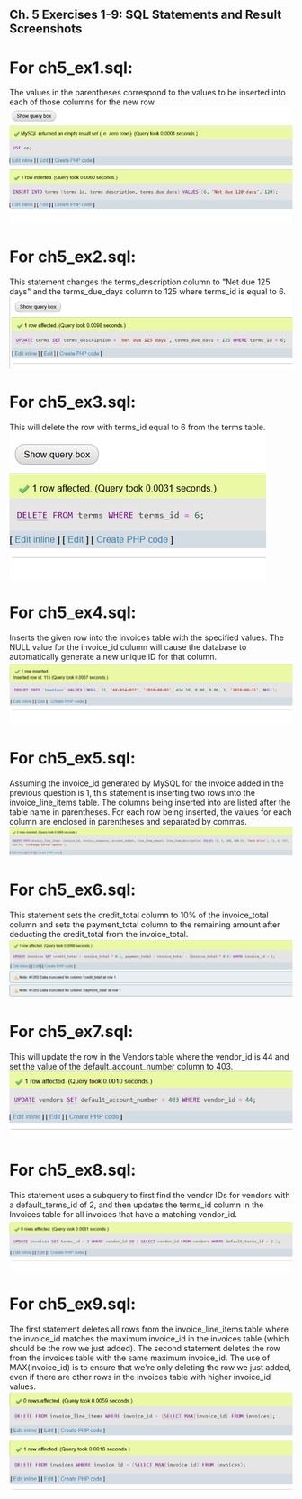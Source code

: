 ## Ch. 5 Exercises 1-9: SQL Statements and Result Screenshots

# For ch5_ex1.sql:
The values in the parentheses correspond to the values to be inserted into each of those columns for the new row.  
![Screenshot after update](screenshots/ch5_ex1_results.png)
#
# For ch5_ex2.sql:
This statement changes the terms_description column to "Net due 125 days" and the terms_due_days column to 125 where terms_id is equal to 6.  
![Screenshot after update](screenshots/ch5_ex2_results.png)
#
# For ch5_ex3.sql:
This will delete the row with terms_id equal to 6 from the terms table.  
![Screenshot after update](screenshots/ch5_ex3_results.png)
#
# For ch5_ex4.sql:
Inserts the given row into the invoices table with the specified values. The NULL value for the invoice_id column will cause the database to automatically generate a new unique ID for that column.  
![Screenshot after update](screenshots/ch5_ex4_results.png)

# For ch5_ex5.sql:
Assuming the invoice_id generated by MySQL for the invoice added in the previous question is 1, this statement is inserting two rows into the invoice_line_items table. The columns being inserted into are listed after the table name in parentheses. For each row being inserted, the values for each column are enclosed in parentheses and separated by commas.  
![Screenshot after update](screenshots/ch5_ex5_results.png)

# For ch5_ex6.sql:
This statement sets the credit_total column to 10% of the invoice_total column and sets the payment_total column to the remaining amount after deducting the credit_total from the invoice_total.   
![Screenshot after update](screenshots/ch5_ex6_results.png)

# For ch5_ex7.sql:
This will update the row in the Vendors table where the vendor_id is 44 and set the value of the default_account_number column to 403.   
![Screenshot after update](screenshots/ch5_ex7_results.png)

# For ch5_ex8.sql:
This statement uses a subquery to first find the vendor IDs for vendors with a default_terms_id of 2, and then updates the terms_id column in the Invoices table for all invoices that have a matching vendor_id.   
![Screenshot after update](screenshots/ch5_ex8_results.png)

# For ch5_ex9.sql:
The first statement deletes all rows from the invoice_line_items table where the invoice_id matches the maximum invoice_id in the invoices table (which should be the row we just added). The second statement deletes the row from the invoices table with the same maximum invoice_id. The use of MAX(invoice_id) is to ensure that we're only deleting the row we just added, even if there are other rows in the invoices table with higher invoice_id values.   
![Screenshot after update](screenshots/ch5_ex9_results.png)
